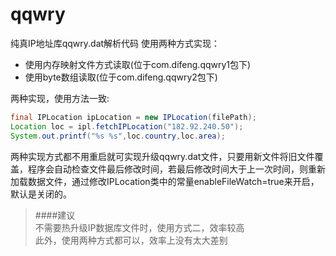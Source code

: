 # qqwry
纯真IP地址库qqwry.dat解析代码
使用两种方式实现：
* 使用内存映射文件方式读取(位于com.difeng.qqwry1包下)
* 使用byte数组读取(位于com.difeng.qqwry2包下)

两种实现，使用方法一致:
```java
final IPLocation ipLocation = new IPLocation(filePath);
Location loc = ipl.fetchIPLocation("182.92.240.50");
System.out.printf("%s %s",loc.country,loc.area);
```
两种实现方式都不用重启就可实现升级qqwry.dat文件，只要用新文件将旧文件覆盖，程序会自动检查文件最后修改时间，若最后修改时间大于上一次时间，则重新加载数据文件，通过修改IPLocation类中的常量enableFileWatch=true来开启，默认是关闭的。

> ####建议  
不需要热升级IP数据库文件时，使用方式二，效率较高  
此外，使用两种方式都可以，效率上没有太大差别

